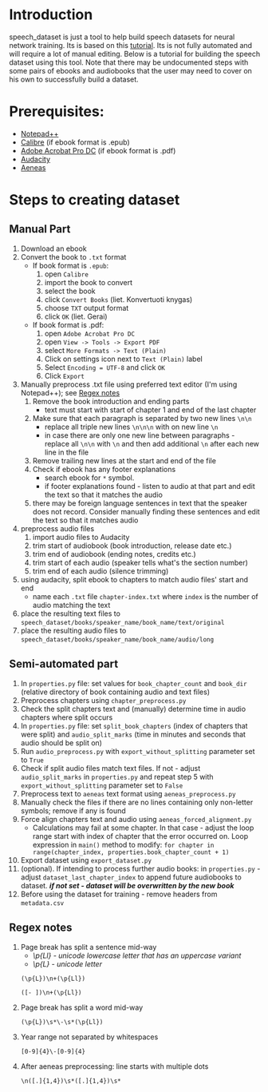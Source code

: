 # Introduction

speech_dataset is just a tool to help build speech datasets for neural network training. Its is based on this [tutorial](https://medium.com/@klintcho/creating-an-open-speech-recognition-dataset-for-almost-any-language-c532fb2bc0cf). Its is not fully automated and will require a lot of manual editing. Below is a tutorial for building the speech dataset using this tool. Note that there may be undocumented steps with some pairs of ebooks and audiobooks that the user may need to cover on his own to successfully build a dataset.

# Prerequisites:

* [Notepad++](https://notepad-plus-plus.org/downloads/)
* [Calibre](https://calibre-ebook.com/download) (if ebook format is .epub)
* [Adobe Acrobat Pro DC](https://get.adobe.com/reader/) (if ebook format is .pdf)
* [Audacity](https://www.audacityteam.org/download/)
* [Aeneas](https://github.com/readbeyond/aeneas/blob/master/wiki/INSTALL.md)

# Steps to creating dataset

## Manual Part

1. Download an ebook
2. Convert the book to `.txt` format
   - If book format is `.epub`:
     1. open `Calibre`
     2. import the book to convert
     3. select the book
     4. click `Convert Books` (liet. Konvertuoti knygas)
     5. choose `TXT` output format
     6. click `OK` (liet. Gerai)
   - If book format is .pdf:
     1. open `Adobe Acrobat Pro DC`
     2. open `View -> Tools -> Export PDF`
     3. select `More Formats -> Text (Plain)`
     4. Click on settings icon next to `Text (Plain)` label
     5. Select `Encoding = UTF-8` and click `OK`
     6. Click `Export`
3. Manually preprocess .txt file using preferred text editor (I'm using Notepad++); see [Regex notes](#Regex-notes)
   1. Remove the book introduction and ending parts
      - text must start with start of chapter 1 and end of the last chapter
   2. Make sure that each paragraph is separated by two new lines `\n\n`
      - replace all triple new lines `\n\n\n` with on new line `\n`
      - in case there are only one new line between paragraphs - replace all `\n\n` with `\n` and then add additional `\n` after each new line in the file
   3. Remove trailing new lines at the start and end of the file
   4. Check if ebook has any footer explanations
      - search ebook for `*` symbol.
      - if footer explanations found - listen to audio at that part and edit the text so that it matches the audio
   5. there may be foreign language sentences in text that the speaker does not record. Consider manually finding these sentences and edit the text so that it matches audio
4. preprocess audio files
   1. import audio files to Audacity
   2. trim start of audiobook (book introduction, release date etc.)
   3. trim end of audiobook (ending notes, credits etc.)
   4. trim start of each audio (speaker tells what's the section number)
   5. trim end of each audio (silence trimming)
5. using audacity, split ebook to chapters to match audio files' start and end
   - name each `.txt` file `chapter-index.txt` where `index` is the number of audio matching the text
6. place the resulting text files to `speech_dataset/books/speaker_name/book_name/text/original`
7. place the resulting audio files to `speech_dataset/books/speaker_name/book_name/audio/long`
	
## Semi-automated part

1. In `properties.py` file: set values for `book_chapter_count` and `book_dir` (relative directory of book containing audio and text files)
2. Preprocess chapters using `chapter_preprocess.py`
3. Check the split chapters text and (manually) determine time in audio chapters where split occurs
4. In `properties.py` file: set `split_book_chapters` (index of chapters that were split) and `audio_split_marks` (time in minutes and seconds that audio should be split on)
5. Run `audio_preprocess.py` with `export_without_splitting` parameter set to `True`
6. Check if split audio files match text files. If not - adjust `audio_split_marks` in `properties.py` and repeat step 5 with `export_without_splitting` parameter set to `False`
7. Preprocess text to `aeneas` text format using `aeneas_preprocess.py`
8. Manually check the files if there are no lines containing only non-letter symbols; remove if any is found
9. Force align chapters text and audio using `aeneas_forced_alignment.py`
   - Calculations may fail at some chapter. In that case - adjust the loop range start with index of chapter that the error occurred on. Loop expression in `main()` method to modify:
     `for chapter in range(chapter_index, properties.book_chapter_count + 1)`
10. Export dataset using `export_dataset.py`
11. (optional). If intending to process further audio books: in `properties.py` - adjust `dataset_last_chapter_index` to append future audiobooks to dataset. ***if not set - dataset will be overwritten by the new book***
12. Before using the dataset for training - remove headers from `metadata.csv`

## Regex notes
1. Page break has split a sentence mid-way
   - *\p{Ll} - unicode lowercase letter that has an uppercase variant*
   - *\p{L} - unicode letter*
    ```
    (\p{L})\n+(\p{Ll})
    ```
    ```
    ([- ])\n+(\p{Ll})
    ```
2. Page break has split a word mid-way
    ```
    (\p{L})\s*\-\s*(\p{Ll})
    ```
3. Year range not separated by whitespaces
    ```
    [0-9]{4}\-[0-9]{4}
   ```
4. After aeneas preprocessing: line starts with multiple dots
    ```
    \n([.]{1,4})\s*([.]{1,4})\s*
   ```
